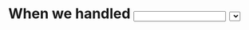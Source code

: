 # When we handled <input /> <select /> <textarea /> The built-in browser component, And they become uncontrolled when trying to manage data on it.

# In a controlled component react, state handles all the form data, whereas, in an uncontrolled component, the HTML form element data is managed by only the DOM by using useRef.


# In controlled component state getting refresh but in uncontrolled component state in not refresh as we are getting the value from DOM or we Using react 'ref' we can hold the instances of the HTML element in their .current property. Later using .current, we can get the value of input elements using the .value property.

# If you want to control this checkbox , input, or radio with a state variable, specify an onChange handler this besically controlled on these uncontrolled form elements.

# It is a must to use react state in a controlled component to handle the dynamic form data. It is optional for the uncontrolled component to have a state, but it must use react Ref.

# Hence the value of the input field is controlled using the react state. The single source of truth for the input element is React state. Therefore, the above component is a controlled component.

# To render a controlled input, pass the value prop to it (or checked for checkboxes and radios). React will force the input to always have the value you passed. Usually, you would do this by declaring a state variable:

# Benefit
# Controlled component react provides validation benefits on every keystroke of the user.
. You can perform validation on the input data only after the form is submitted in the uncontrolled components in react.

# An input like <input /> is uncontrolled. Even if you pass an initial value like <input defaultValue="Initial text" />, your JSX only specifies the initial value. 
To control what happens when the input changes, specify a handler function onInput as in <input onInput={this.handleChange} />. The
handler will be called every time the user types something into the input. */
eg
// ✅ Good: controlled input with onChange
<input value={something} onChange={e => setSomething(e.target.value)} />
// ✅ Good: controlled checkbox with onChange
<input type="checkbox" checked={something} onChange={e => setSomething(e.target.checked)} />
// ✅ Good: readonly controlled input without on change
<input type="checkbox" checked={something} readOnly={true} />


# In React, Controlled components refer to the components where the state and behaviors are controlled by Parent components while Uncontrolled components are the ones having control of their own state and manage the behaviors on themselves.

# React supports controlled and uncontrolled components in react, which are used to render form elements of the HTML document.They differ in the way they access the form data from the HTML document.



Refrence Link is
<https://www.scaler.com/topics/react/controlled-and-uncontrolled-components-in-react/>
<https://www.altogic.com/blog/difference-between-controlled-and-uncontrolled-component />
<https://react.dev/reference/react-dom/components/input#controlling-an-input-with-a-state-variable>

